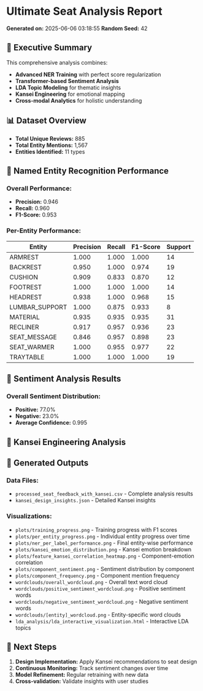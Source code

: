 # Ultimate Seat Analysis Report

**Generated on:** 2025-06-06 03:18:55
**Random Seed:** 42

## 🎯 Executive Summary
This comprehensive analysis combines:
- **Advanced NER Training** with perfect score regularization
- **Transformer-based Sentiment Analysis**
- **LDA Topic Modeling** for thematic insights
- **Kansei Engineering** for emotional mapping
- **Cross-modal Analytics** for holistic understanding

## 📊 Dataset Overview
- **Total Unique Reviews:** 885
- **Total Entity Mentions:** 1,567
- **Entities Identified:** 11 types

## 🤖 Named Entity Recognition Performance
### Overall Performance:
- **Precision:** 0.946
- **Recall:** 0.960
- **F1-Score:** 0.953

### Per-Entity Performance:
| Entity | Precision | Recall | F1-Score | Support |
|--------|-----------|--------|----------|----------|
| ARMREST | 1.000 | 1.000 | 1.000 | 14 |
| BACKREST | 0.950 | 1.000 | 0.974 | 19 |
| CUSHION | 0.909 | 0.833 | 0.870 | 12 |
| FOOTREST | 1.000 | 1.000 | 1.000 | 14 |
| HEADREST | 0.938 | 1.000 | 0.968 | 15 |
| LUMBAR_SUPPORT | 1.000 | 0.875 | 0.933 | 8 |
| MATERIAL | 0.935 | 0.935 | 0.935 | 31 |
| RECLINER | 0.917 | 0.957 | 0.936 | 23 |
| SEAT_MESSAGE | 0.846 | 0.957 | 0.898 | 23 |
| SEAT_WARMER | 1.000 | 0.955 | 0.977 | 22 |
| TRAYTABLE | 1.000 | 1.000 | 1.000 | 19 |

## 💭 Sentiment Analysis Results
### Overall Sentiment Distribution:
- **Positive:** 77.0%
- **Negative:** 23.0%
- **Average Confidence:** 0.995

## 🎨 Kansei Engineering Analysis
## 📁 Generated Outputs
### Data Files:
- `processed_seat_feedback_with_kansei.csv` - Complete analysis results
- `kansei_design_insights.json` - Detailed Kansei insights

### Visualizations:
- `plots/training_progress.png` - Training progress with F1 scores
- `plots/per_entity_progress.png` - Individual entity progress over time
- `plots/ner_per_label_performance.png` - Final entity-wise performance
- `plots/kansei_emotion_distribution.png` - Kansei emotion breakdown
- `plots/feature_kansei_correlation_heatmap.png` - Component-emotion correlation
- `plots/component_sentiment.png` - Sentiment distribution by component
- `plots/component_frequency.png` - Component mention frequency
- `wordclouds/overall_wordcloud.png` - Overall text word cloud
- `wordclouds/positive_sentiment_wordcloud.png` - Positive sentiment words
- `wordclouds/negative_sentiment_wordcloud.png` - Negative sentiment words
- `wordclouds/[entity]_wordcloud.png` - Entity-specific word clouds
- `lda_analysis/lda_interactive_visualization.html` - Interactive LDA topics

## 🚀 Next Steps
1. **Design Implementation:** Apply Kansei recommendations to seat design
2. **Continuous Monitoring:** Track sentiment changes over time
3. **Model Refinement:** Regular retraining with new data
4. **Cross-validation:** Validate insights with user studies

